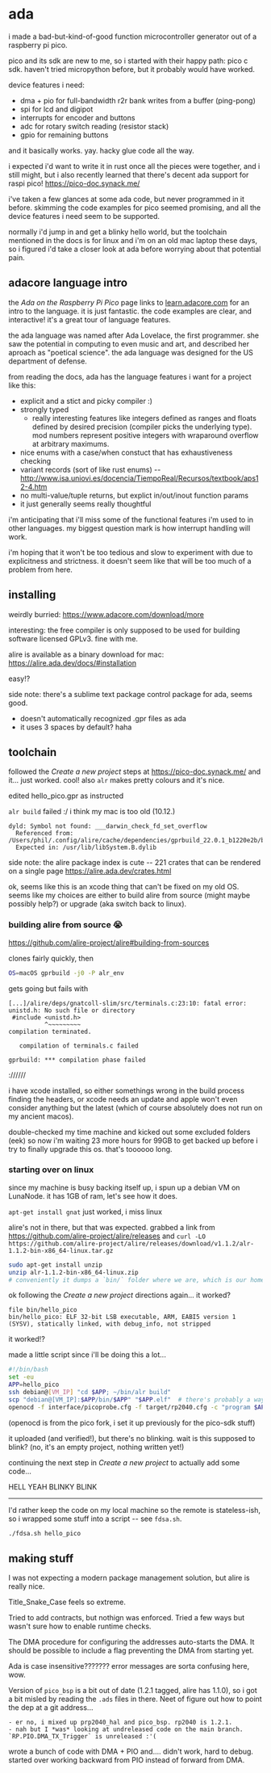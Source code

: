 # ada

i made a bad-but-kind-of-good function microcontroller generator out of a raspberry pi pico.

pico and its sdk are new to me, so i started with their happy path: pico c sdk. haven't tried micropython before, but it probably would have worked.

device features i need:

- dma + pio for full-bandwidth r2r bank writes from a buffer (ping-pong)
- spi for lcd and digipot
- interrupts for encoder and buttons
- adc for rotary switch reading (resistor stack)
- gpio for remaining buttons

and it basically works. yay. hacky glue code all the way.

i expected i'd want to write it in rust once all the pieces were together, and i still might, but i also recently learned that there's decent ada support for raspi pico! https://pico-doc.synack.me/

i've taken a few glances at some ada code, but never programmed in it before. skimming the code examples for pico seemed promising, and all the device features i need seem to be supported.

normally i'd jump in and get a blinky hello world, but the toolchain mentioned in the docs is for linux and i'm on an old mac laptop these days, so i figured i'd take a closer look at ada before worrying about that potential pain.

## adacore language intro

the _Ada on the Raspberry Pi Pico_ page links to [learn.adacore.com](https://learn.adacore.com/courses/intro-to-ada/index.html) for an intro to the language. it is just fantastic. the code examples are clear, and interactive! it's a great tour of language features.

the ada language was named after Ada Lovelace, the first programmer. she saw the potential in computing to even music and art, and described her aproach as "poetical science". the ada language was designed for the US department of defense.

from reading the docs, ada has the language features i want for a project like this:

- explicit and a stict and picky compiler :)
- strongly typed
    - really interesting features like integers defined as ranges and floats defined by desired precision (compiler picks the underlying type). mod numbers represent positive integers with wraparound overflow at arbitrary maximums.
- nice enums with a case/when constuct that has exhaustiveness checking
- variant records (sort of like rust enums) -- http://www.isa.uniovi.es/docencia/TiempoReal/Recursos/textbook/aps12-4.htm
- no multi-value/tuple returns, but explict in/out/inout function params
- it just generally seems really thoughtful

i'm anticipating that i'll miss some of the functional features i'm used to in other languages. my biggest question mark is how interrupt handling will work.

i'm hoping that it won't be too tedious and slow to experiment with due to explicitness and strictness. it doesn't seem like that will be too much of a problem from here.


## installing

weirdly burried: https://www.adacore.com/download/more

interesting: the free compiler is only supposed to be used for building software licensed GPLv3. fine with me.

alire is available as a binary download for mac: https://alire.ada.dev/docs/#installation

easy!?

side note: there's a sublime text package control package for ada, seems good.
- doesn't automatically recognized .gpr files as ada
- it uses 3 spaces by default? haha


## toolchain

followed the _Create a new project_ steps at https://pico-doc.synack.me/ and it... just worked. cool! also `alr` makes pretty colours and it's nice.

edited hello_pico.gpr as instructed

`alr build` failed :/ i think my mac is too old (10.12.)

```
dyld: Symbol not found: ___darwin_check_fd_set_overflow
  Referenced from: /Users/phil/.config/alire/cache/dependencies/gprbuild_22.0.1_b1220e2b/bin/gprconfig
  Expected in: /usr/lib/libSystem.B.dylib
```

side note: the alire package index is cute -- 221 crates that can be rendered on a single page https://alire.ada.dev/crates.html

ok, seems like this is an xcode thing that can't be fixed on my old OS. seems like my choices are either to build alire from source (might maybe possibly help?) or upgrade (aka switch back to linux).

### building alire from source :sob:

https://github.com/alire-project/alire#building-from-sources

clones fairly quickly, then

```bash
OS=macOS gprbuild -j0 -P alr_env
```

gets going but fails with 

```
[...]/alire/deps/gnatcoll-slim/src/terminals.c:23:10: fatal error: unistd.h: No such file or directory
 #include <unistd.h>
          ^~~~~~~~~~
compilation terminated.

   compilation of terminals.c failed

gprbuild: *** compilation phase failed
```

://////

i have xcode installed, so either somethings wrong in the build process finding the headers, or xcode needs an update and apple won't even consider anything but the latest (which of course absolutely does not run on my ancient macos).

double-checked my time machine and kicked out some excluded folders (eek) so now i'm waiting 23 more hours for 99GB to get backed up before i try to finally upgrade this os. that's toooooo long.


### starting over on linux

since my machine is busy backing itself up, i spun up a debian VM on LunaNode. it has 1GB of ram, let's see how it does.

`apt-get install gnat` just worked, i miss linux

alire's not in there, but that was expected. grabbed a link from https://github.com/alire-project/alire/releases and `curl -LO https://github.com/alire-project/alire/releases/download/v1.1.2/alr-1.1.2-bin-x86_64-linux.tar.gz`

```bash
sudo apt-get install unzip
unzip alr-1.1.2-bin-x86_64-linux.zip
# conveniently it dumps a `bin/` folder where we are, which is our home dir, and the .profile script will just pick it up next login. sweet!
```

ok following the _Create a new project_ directions again... it worked?

```
file bin/hello_pico
bin/hello_pico: ELF 32-bit LSB executable, ARM, EABI5 version 1 (SYSV), statically linked, with debug_info, not stripped
```

it worked!?

made a little script since i'll be doing this a lot...
```bash
#!/bin/bash
set -eu
APP=hello_pico
ssh debian@[VM_IP] "cd $APP; ~/bin/alr build"
scp "debian@[VM_IP]:$APP/bin/$APP" "$APP.elf"  # there's probably a way to combine this with the ssh command?
openocd -f interface/picoprobe.cfg -f target/rp2040.cfg -c "program $APP.elf verify reset exit"
```

(openocd is from the pico fork, i set it up previously for the pico-sdk stuff)

it uploaded (and verified!), but there's no blinking. wait is this supposed to blink? (no, it's an empty project, nothing written yet!)

continuing the next step in _Create a new project_ to actually add some code...

HELL YEAH BLINKY BLINK

***

I'd rather keep the code on my local machine so the remote is stateless-ish, so i wrapped some stuff into a script -- see `fdsa.sh`.

```bash
./fdsa.sh hello_pico
```


## making stuff

I was not expecting a modern package management solution, but alire is really nice.

Title_Snake_Case feels so extreme.

Tried to add contracts, but nothign was enforced. Tried a few ways but wasn't sure how to enable runtime checks.

The DMA procedure for configuring the addresses auto-starts the DMA. It should be possible to include a flag preventing the DMA from starting yet.

Ada is case insensitive??????? error messages are sorta confusing here, wow.

Version of `pico_bsp` is a bit out of date (1.2.1 tagged, alire has 1.1.0), so i got a bit misled by reading the `.ads` files in there. Neet of figure out how to point the dep at a git address...

    - er no, i mixed up prp2040_hal and pico_bsp. rp2040 is 1.2.1.
    - nah but I *was* looking at undreleased code on the main branch. `RP.PIO.DMA_TX_Trigger` is unreleased :'(

wrote a bunch of code with DMA + PIO and.... didn't work, hard to debug. started over working backward from PIO instead of forward from DMA.
